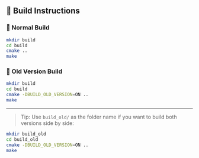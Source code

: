 ## 🧱 Build Instructions

### 🔹 Normal Build

```bash
mkdir build
cd build
cmake ..
make
```

### 🔸 Old Version Build

```bash
mkdir build
cd build
cmake -DBUILD_OLD_VERSION=ON ..
make
```

---

> Tip: Use `build_old/` as the folder name if you want to build both versions side by side:

```bash
mkdir build_old
cd build_old
cmake -DBUILD_OLD_VERSION=ON ..
make
```
